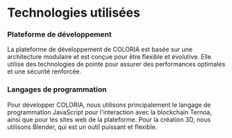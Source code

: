 # Technologies utilisées

### **Plateforme de développement**

La plateforme de développement de COLORIA est basée sur une architecture modulaire et est conçue pour être flexible et évolutive. Elle utilise des technologies de pointe pour assurer des performances optimales et une sécurité renforcée.

### **Langages de programmation**

Pour développer COLORIA, nous utilisons principalement le langage de programmation JavaScript pour l'interaction avec la blockchain Ternoa, ainsi que pour les sites web de la plateforme. Pour la création 3D, nous utilisons Blender, qui est un outil puissant et flexible.
